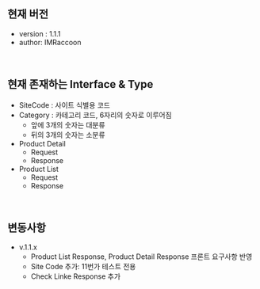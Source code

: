 ## 현재 버전

-   version : 1.1.1
-   author: IMRaccoon

<br>

## 현재 존재하는 Interface & Type

-   SiteCode : 사이트 식별용 코드
-   Category : 카테고리 코드, 6자리의 숫자로 이루어짐
    -   앞에 3개의 숫자는 대분류
    -   뒤의 3개의 숫자는 소분류
-   Product Detail
    -   Request
    -   Response
-   Product List
    -   Request
    -   Response

<br>

## 변동사항

-   v.1.1.x
    -   Product List Response, Product Detail Response 프론트 요구사항 반영
    -   Site Code 추가: 11번가 테스트 전용
    -   Check Linke Response 추가
